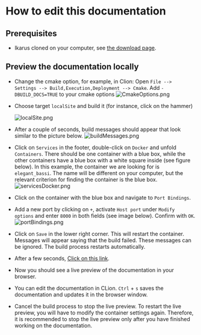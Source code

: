 # How to edit this documentation

## Prerequisites

- Ikarus cloned on your computer,
  see [the download page](../download.md).

## Preview the documentation locally

- Change the cmake option, for example, in Clion: Open `File --> Settings --> Build,Execution,Deployment --> Cmake`.
  Add `-DBUILD_DOCS=TRUE` to your cmake options
  ![CmakeOptions.png](../auxiliaryImages/builddocumentationlocally/CmakeOptions.png)
- Choose target `localSite` and build it (for instance, click on the hammer)

  ![localSite.png](../auxiliaryImages/builddocumentationlocally/localSite.png)

- After a couple of seconds, build messages should appear that look similar to the picture below.
  ![buildMessages.png](../auxiliaryImages/builddocumentationlocally/buildMessages.png)
- Click on `Services` in the footer, double-click on `Docker` and unfold `Containers`. There should be
  one container with a blue box, while the other containers have a blue box with a white square inside
  (see figure below). In this example, the container we are looking for is `elegant_bassi`.
  The name will be different on your computer, but the relevant criterion for finding the container
  is the blue box.
  ![servicesDocker.png](../auxiliaryImages/builddocumentationlocally/servicesDocker.png)
- Click on the container with the blue box and navigate to `Port Bindings`.
- Add a new port by clicking on `+`, activate `Host port` under `Modify options` and enter
  `8000` in both fields (see image below). Confirm with `OK`.
  ![portBindings.png](../auxiliaryImages/builddocumentationlocally/portBindings.png)
- Click on `Save` in the lower right corner. This will restart the container. Messages will appear
  saying that the build failed. These messages can be ignored. The build process restarts automatically.
- After a few seconds, [Click on this link](http://127.0.0.1:8000/).
- Now you should see a live preview of the documentation in your browser.
- You can edit the documentation in CLion. `Ctrl` + `s` saves the documentation and updates it in
  the browser window.
- Cancel the build process to stop the live preview. To restart the live preview, you will have to
  modify the container settings again. Therefore, it is recommended to stop the live preview
  only after you have finished working on the documentation.
